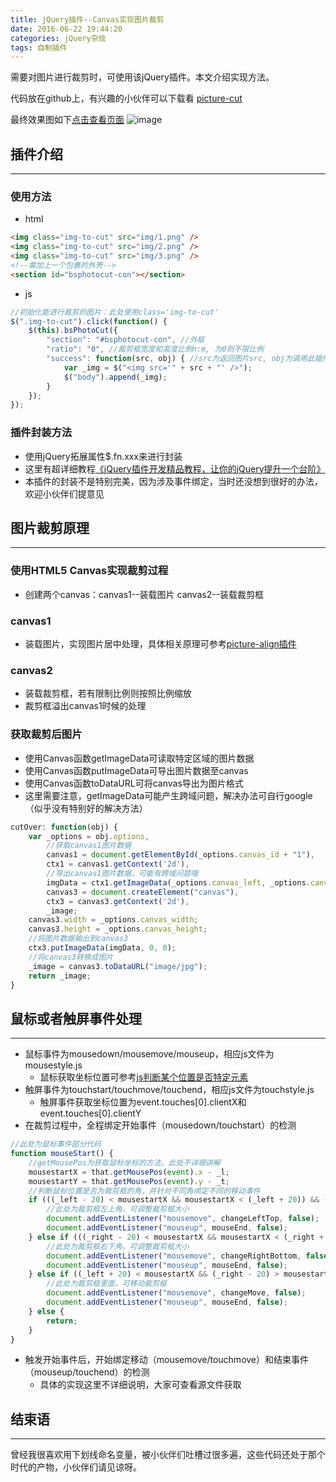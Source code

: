 ```yaml
---
title: jQuery插件--Canvas实现图片裁剪
date: 2016-06-22 19:44:20
categories: jQuery杂烩
tags: 自制插件
---
```

需要对图片进行裁剪时，可使用该jQuery插件。本文介绍实现方法。
<!--more-->

代码放在github上，有兴趣的小伙伴可以下载看
[picture-cut](https://github.com/godbasin/godbasin.github.io/tree/blog-codes/picture-cut)

最终效果图如下[点击查看页面](http://o92md66rk.bkt.clouddn.com/index.html)
![image](http://o905ne85q.bkt.clouddn.com/picture-cut.png)

## 插件介绍
-----
### 使用方法
- html
``` html
<img class="img-to-cut" src="img/1.png" />
<img class="img-to-cut" src="img/2.png" />
<img class="img-to-cut" src="img/3.png" />
<!--需加上一个包裹的外壳-->
<section id="bsphotocut-con"></section>
```
- js
``` javascript
//初始化能进行裁剪的图片：此处使用class='img-to-cut'
$(".img-to-cut").click(function() {
	$(this).bsPhotoCut({
		"section": "#bsphotocut-con", //外框
		"ratio": "0", //裁剪框宽度和高度比例n:m, 为0则不限比例
		"success": function(src, obj) { //src为返回图片src, obj为调用此插件的DOM对象this
			var _img = $("<img src='" + src + "' />");
			$("body").append(_img);
		}
	});
});
```
### 插件封装方法
- 使用jQuery拓展属性$.fn.xxx来进行封装
- 这里有超详细教程[《jQuery插件开发精品教程，让你的jQuery提升一个台阶》](http://www.cnblogs.com/Wayou/p/jquery_plugin_tutorial.html)
- 本插件的封装不是特别完美，因为涉及事件绑定，当时还没想到很好的办法，欢迎小伙伴们提意见

## 图片裁剪原理
-----
### 使用HTML5 Canvas实现裁剪过程
- 创建两个canvas：canvas1--装载图片 canvas2--装载裁剪框
### canvas1
- 装载图片，实现图片居中处理，具体相关原理可参考[picture-align插件](https://github.com/godbasin/godbasin.github.io/blob/blog-codes/picture-align/js/style.js)

### canvas2
- 装载裁剪框，若有限制比例则按照比例缩放
- 裁剪框溢出canvas1时候的处理

### 获取裁剪后图片
- 使用Canvas函数getImageData可读取特定区域的图片数据
- 使用Canvas函数putImageData可导出图片数据至canvas
- 使用Canvas函数toDataURL可将canvas导出为图片格式
- 这里需要注意，getImageData可能产生跨域问题，解决办法可自行google（似乎没有特别好的解决方法）
``` javascript
cutOver: function(obj) {
	var _options = obj.options,
		//获取canvas1图片数据
		canvas1 = document.getElementById(_options.canvas_id + "1"),
		ctx1 = canvas1.getContext('2d'),
		//导出canvas1图片数据，可能有跨域问题哦
		imgData = ctx1.getImageData(_options.canvas_left, _options.canvas_top, _options.canvas_width, _options.canvas_height),
		canvas3 = document.createElement("canvas"),
		ctx3 = canvas3.getContext('2d'),
		_image;
	canvas3.width = _options.canvas_width;
	canvas3.height = _options.canvas_height;
	//将图片数据输出到canvas3
	ctx3.putImageData(imgData, 0, 0);
	//将canvas3转换成图片
	_image = canvas3.toDataURL("image/jpg");
	return _image;
}
```


## 鼠标或者触屏事件处理
-----
- 鼠标事件为mousedown/mousemove/mouseup，相应js文件为mousestyle.js
  - 鼠标获取坐标位置可参考[js判断某个位置是否特定元素]()
- 触屏事件为touchstart/touchmove/touchend，相应js文件为touchstyle.js
  - 触屏事件获取坐标位置为event.touches[0].clientX和event.touches[0].clientY
- 在裁剪过程中，全程绑定开始事件（mousedown/touchstart）的检测
``` javascript
//此处为鼠标事件部分代码
function mouseStart() {
	//getMousePos为获取鼠标坐标的方法，此处不详细讲解
	mousestartX = that.getMousePos(event).x - _l;
	mousestartY = that.getMousePos(event).y - _t;
	//判断鼠标位置是否为裁剪框的角，并针对不同角绑定不同的移动事件
	if (((_left - 20) < mousestartX && mousestartX < (_left + 20)) && ((_top - 20) < mousestartY && mousestartY < (_top + 20))) {
		//此处为裁剪框左上角，可调整裁剪框大小
		document.addEventListener("mousemove", changeLeftTop, false);
		document.addEventListener("mouseup", mouseEnd, false);
	} else if (((_right - 20) < mousestartX && mousestartX < (_right + 20)) && ((_bottom - 20) < mousestartY && mousestartY < (_bottom + 20))) {
		//此处为裁剪框右下角，可调整裁剪框大小
		document.addEventListener("mousemove", changeRightBottom, false);
		document.addEventListener("mouseup", mouseEnd, false);
	} else if ((_left + 20) < mousestartX && (_right - 20) > mousestartX && (_top + 20) < mousestartY && (_bottom - 20) > mousestartY) {
		//此处为裁剪框里面，可移动裁剪框
		document.addEventListener("mousemove", changeMove, false);
		document.addEventListener("mouseup", mouseEnd, false);
	} else {
		return;
	}
}
```
- 触发开始事件后，开始绑定移动（mousemove/touchmove）和结束事件（mouseup/touchend）的检测
  - 具体的实现这里不详细说明，大家可查看源文件获取

## 结束语
-----
曾经我很喜欢用下划线命名变量，被小伙伴们吐槽过很多遍，这些代码还处于那个时代的产物，小伙伴们请见谅呀。